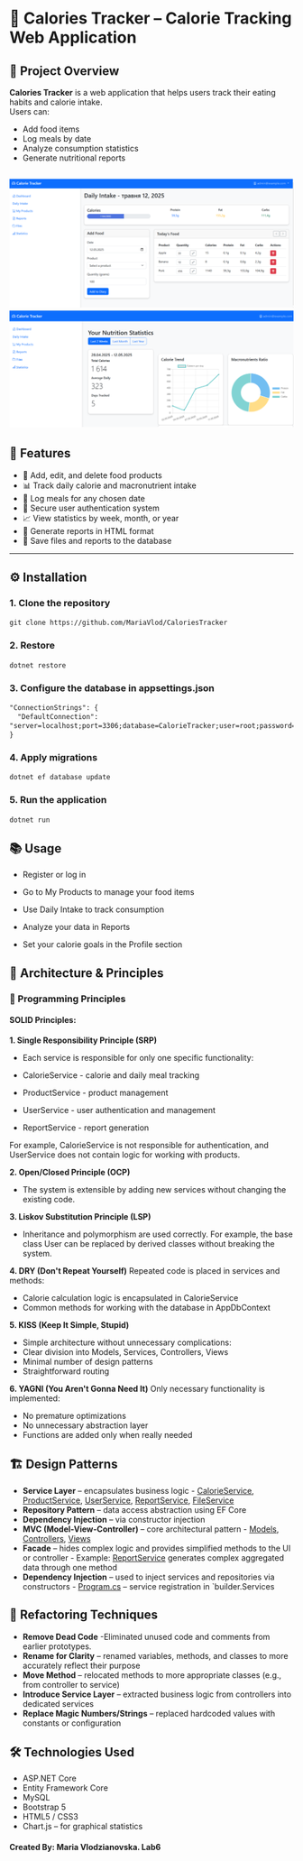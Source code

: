 # 📱 Calories Tracker – Calorie Tracking Web Application

## 📌 Project Overview

**Calories Tracker** is a web application that helps users track their eating habits and calorie intake.  
Users can:

- Add food items
- Log meals by date
- Analyze consumption statistics
- Generate nutritional reports


![Main Page](CaloriesTracker/images/dailyIntake.png)
![Statistics Page](CaloriesTracker/images/stats.png)
---

## 🚀 Features

- 📝 Add, edit, and delete food products  
- 📊 Track daily calorie and macronutrient intake  
- 📅 Log meals for any chosen date  
- 🔐 Secure user authentication system  
- 📈 View statistics by week, month, or year  
- 📄 Generate reports in HTML format  
- 📁 Save files and reports to the database  

---

## ⚙️ Installation

### 1. Clone the repository
```
git clone https://github.com/MariaVlod/CaloriesTracker
```
### 2. Restore 
```
dotnet restore
```
### 3. Configure the database in appsettings.json
```
"ConnectionStrings": {
  "DefaultConnection": "server=localhost;port=3306;database=CalorieTracker;user=root;password=yourpassword"
}
```
### 4. Apply migrations
 ```
dotnet ef database update
```
### 5. Run the application
```
dotnet run
```

## 📚 Usage
- Register or log in

- Go to My Products to manage your food items

- Use Daily Intake to track consumption

- Analyze your data in Reports

- Set your calorie goals in the Profile section

## 🧠 Architecture & Principles
### 🧩 Programming Principles
#### SOLID Principles:

**1. Single Responsibility Principle (SRP)**
- Each service is responsible for only one specific functionality:

- CalorieService - calorie and daily meal tracking

- ProductService - product management

- UserService - user authentication and management

- ReportService - report generation

For example, CalorieService is not responsible for authentication, and UserService does not contain logic for working with products.

**2. Open/Closed Principle (OCP)**
- The system is extensible by adding new services without changing the existing code.

**3. Liskov Substitution Principle (LSP)**
- Inheritance and polymorphism are used correctly. For example, the base class User can be replaced by derived classes without breaking the system.
  
**4. DRY (Don't Repeat Yourself)**
Repeated code is placed in services and methods:
- Calorie calculation logic is encapsulated in CalorieService
- Common methods for working with the database in AppDbContext

**5. KISS (Keep It Simple, Stupid)**
- Simple architecture without unnecessary complications:
- Clear division into Models, Services, Controllers, Views
- Minimal number of design patterns
- Straightforward routing
  
**6. YAGNI (You Aren't Gonna Need It)**
Only necessary functionality is implemented:
- No premature optimizations
- No unnecessary abstraction layer
- Functions are added only when really needed
  
## 🏗️ Design Patterns
- **Service Layer** – encapsulates business logic - [CalorieService](./CaloriesTracker/Services/CalorieService.cs), [ProductService](./CaloriesTracker/Services/ProductService.cs), [UserService](./CaloriesTracker/Services/UserService.cs), [ReportService](./CaloriesTracker/Services/ReportService.cs), [FileService](./CaloriesTracker/Services/FileService.cs) 
- **Repository Pattern** – data access abstraction using EF Core
- **Dependency Injection** – via constructor injection
- **MVC (Model-View-Controller)** – core architectural pattern - [Models](./CaloriesTracker/Models/), [Controllers](./CaloriesTracker/Controllers/), [Views](./CaloriesTracker/Views/)
- **Facade** – hides complex logic and provides simplified methods to the UI or controller - Example: [ReportService](./CaloriesTracker/Services/ReportService.cs) generates complex aggregated data through one method
- **Dependency Injection** – used to inject services and repositories via constructors - [Program.cs](./CaloriesTracker/Program.cs) – service registration in `builder.Services
## 🔧 Refactoring Techniques
- **Remove Dead Code** -Eliminated unused code and comments from earlier prototypes.
- **Rename for Clarity** – renamed variables, methods, and classes to more accurately reflect their purpose  
- **Move Method** – relocated methods to more appropriate classes (e.g., from controller to service)  
- **Introduce Service Layer** – extracted business logic from controllers into dedicated services
- **Replace Magic Numbers/Strings** – replaced hardcoded values with constants or configuration  



## 🛠️ Technologies Used
- ASP.NET Core
- Entity Framework Core
- MySQL
- Bootstrap 5
- HTML5 / CSS3
- Chart.js – for graphical statistics

#### Created By: Maria Vlodzianovska. Lab6

